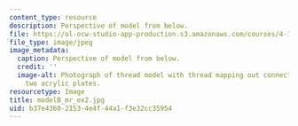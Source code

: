 ```yaml
---
content_type: resource
description: Perspective of model from below.
file: https://ol-ocw-studio-app-production.s3.amazonaws.com/courses/4-111-introduction-to-architecture-environmental-design-spring-2014/b37e436021534e4f44a1f3e32cc35954_modelB_mr_ex2.jpg
file_type: image/jpeg
image_metadata:
  caption: Perspective of model from below.
  credit: ''
  image-alt: Photograph of thread model with thread mapping out connections between
    two acrylic plates.
resourcetype: Image
title: modelB_mr_ex2.jpg
uid: b37e4360-2153-4e4f-44a1-f3e32cc35954
---
```

